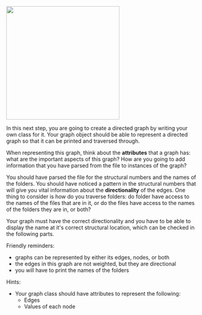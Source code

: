 <!--title={Initializing the Graph}-->

<!--badges={Python:50,Algorithms:100}-->

<!--concepts={directedGraphs, introToGraphs, useOfGraphs}-->

<img src = "https://images.pexels.com/photos/2938205/pexels-photo-2938205.jpeg?auto=compress&cs=tinysrgb&dpr=2&h=750&w=1260" width = "300px"/>

In this next step, you are going to create a directed graph by writing your own class for it. Your graph object should be able to represent a directed graph so that it can be printed and traversed through.

When representing this graph, think about the **attributes** that a graph has: what are the important aspects of this graph? How are you going to add information that you have parsed from the file to instances of the graph?

You should have parsed the file for the structural numbers and the names of the folders. You should have noticed a pattern in the structural numbers that will give you vital information about the **directionality** of the edges. One thing to consider is how do you traverse folders: do folder have access to the names of the files that are in it, or do the files have access to the names of the folders they are in, or both?

Your graph must have the correct directionality and you have to be able to display the name at it's correct structural location, which can be checked in the following parts.

Friendly reminders:

- graphs can be represented by either its edges, nodes, or both
- the edges in this graph are not weighted, but they are directional
- you will have to print the names of the folders

Hints:

* Your graph class should have attributes to represent the following:
  * Edges
  * Values of each node
